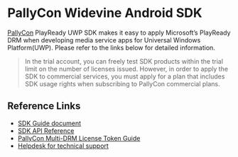 # PallyCon Widevine Android SDK

[PallyCon](https://pallycon.com) PlayReady UWP SDK makes it easy to apply Microsoft’s PlayReady DRM when developing media service apps for Universal Windows Platform(UWP).
Please refer to the links below for detailed information.

> In the trial account, you can freely test SDK products within the trial limit on the number of licenses issued. However, in order to apply the SDK to commercial services, you must apply for a plan that includes SDK usage rights when subscribing to PallyCon commercial plans.

## Reference Links

- [SDK Guide document](https://pallycon.com/docs/en/multidrm/clients/playready-uwp/)
- [SDK API Reference](https://github.com/inka-pallycon/pallycon-playready-uwp-sdk/tree/main/doc)
- [PallyCon Multi-DRM License Token Guide](https://pallycon.com/docs/en/multidrm/license/license-token)
- [Helpdesk for technical support](https://pallycon.zendesk.com)

